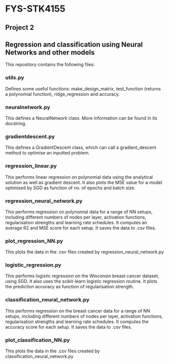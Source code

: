 
# FYS-STK4155
## Project 2
## Regression and classification using Neural Networks and other models
This repository contains the following files:

### utils.py
Defines some useful functions: make_design_matrix, test_function (returns a polynomial function), ridge_regression and accuracy.

### neuralnetwork.py
This defines a NeuralNetwork class. More information can be found in its docstring.

### gradientdescent.py
This defines a GradientDescent class, which can call a gradient_descent method to optimise an inputted problem.

### regression_linear.py
This performs linear regression on polynomial data using the analytical solution as well as gradient descent. It also plots the MSE value for a model optimised by SGD as function of no. of epochs and batch size.

### regression_neural_network.py
This performs regression on polynomial data for a range of NN setups, including different numbers of nodes per layer, activation functions, regularisation strengths and learning rate schedules. It computes an average R2 and MSE score for each setup. It saves the data to .csv files.

### plot_regression_NN.py
This plots the data in the .csv files created by regression_neural_network.py

### logistic_regression.py
This performs logistic regression on the Wisconsin breast cancer dataset, using SGD. It also uses the scikit-learn logistic regression routine. It plots the prediction accuracy as function of regularisation strength.

### classification_neural_network.py
This performs regression on the breast cancer data for a range of NN setups, including different numbers of nodes per layer, activation functions, regularisation strengths and learning rate schedules. It computes the accuracy score for each setup. It saves the data to .csv files.

### plot_classification_NN.py
This plots the data in the .csv files created by classification_neural_network.py
